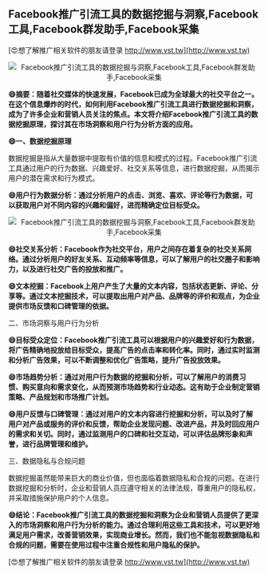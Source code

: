 ## **Facebook推广引流工具的数据挖掘与洞察,Facebook工具,Facebook群发助手,Facebook采集**

[😍想了解推广相关软件的朋友请登录 http://www.vst.tw](http://www.vst.tw)

 <center><img src="https://vst.tw/MP4/tuiguang/png/3.png" alt="Facebook推广引流工具的数据挖掘与洞察,Facebook工具,Facebook群发助手,Facebook采集"></center>

**😄摘要：随着社交媒体的快速发展，Facebook已成为全球最大的社交平台之一。在这个信息爆炸的时代，如何利用Facebook推广引流工具进行数据挖掘和洞察，成为了许多企业和营销人员关注的焦点。本文将介绍Facebook推广引流工具的数据挖掘原理，探讨其在市场洞察和用户行为分析方面的应用。**

**😄一、数据挖掘原理**

数据挖掘是指从大量数据中提取有价值的信息和模式的过程。Facebook推广引流工具通过用户的行为数据、兴趣爱好、社交关系等信息，进行数据挖掘，从而揭示用户的潜在需求和行为模式。

**😄用户行为数据分析：通过分析用户的点击、浏览、喜欢、评论等行为数据，可以获取用户对不同内容的兴趣和偏好，进而精确定位目标受众。**

 <center><img src="https://vst.tw/MP4/tuiguang/png/6.png" alt="Facebook推广引流工具的数据挖掘与洞察,Facebook工具,Facebook群发助手,Facebook采集"></center>

**😄社交关系分析：Facebook作为社交平台，用户之间存在着复杂的社交关系网络。通过分析用户的好友关系、互动频率等信息，可以了解用户的社交圈子和影响力，以及进行社交广告的投放和推广。**

**😄文本挖掘：Facebook上用户产生了大量的文本内容，包括状态更新、评论、分享等。通过文本挖掘技术，可以提取出用户对产品、品牌等的评价和观点，为企业提供市场反馈和口碑管理的依据。**

二、市场洞察与用户行为分析

**😄目标受众定位：Facebook推广引流工具可以根据用户的兴趣爱好和行为数据，将广告精确地投放给目标受众，提高广告的点击率和转化率。同时，通过实时监测和分析广告效果，可以不断调整和优化广告策略，提升广告投放效果。**

**😄市场趋势分析：通过对用户行为数据的挖掘和分析，可以了解用户的消费习惯、购买意向和需求变化，从而预测市场趋势和行业动态。这有助于企业制定营销策略、产品规划和市场推广计划。**

**😄用户反馈与口碑管理：通过对用户的文本内容进行挖掘和分析，可以及时了解用户对产品或服务的评价和反馈，帮助企业发现问题、改进产品，并及时回应用户的需求和关切。同时，通过监测用户的口碑和社交互动，可以评估品牌形象和声誉，进行品牌管理和维护。**

三、数据隐私与合规问题

数据挖掘虽然能带来巨大的商业价值，但也面临着数据隐私和合规的问题。在进行数据挖掘和分析时，企业和营销人员应遵守相关的法律法规，尊重用户的隐私权，并采取措施保护用户的个人信息。

**😄结论：Facebook推广引流工具的数据挖掘和洞察为企业和营销人员提供了更深入的市场洞察和用户行为分析的能力。通过合理利用这些工具和技术，可以更好地满足用户需求，改善营销效果，实现商业增长。然而，我们也不能忽视数据隐私和合规的问题，需要在使用过程中注重合规性和用户隐私的保护。**

[😍想了解推广相关软件的朋友请登录 http://www.vst.tw](http://www.vst.tw)



